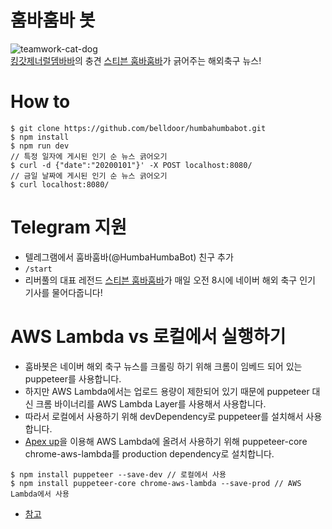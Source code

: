 # 훔바훔바 봇
![teamwork-cat-dog](https://extmovie.com/files/attach/images/148/030/648/041/4cc6c42959c87f70cd54a33b8d1ee44b.gif)\
[킹갓제너럴뎀바바](https://namu.wiki/w/%EB%8E%80%EB%B0%94%20%EB%B0%94)의 충견 [스티븐 훔바훔바](https://namu.wiki/w/%EC%8A%A4%ED%8B%B0%EB%B8%90%20%EC%A0%9C%EB%9D%BC%EB%93%9C)가 긁어주는 해외축구 뉴스!

# How to
```
$ git clone https://github.com/belldoor/humbahumbabot.git
$ npm install
$ npm run dev
// 특정 일자에 게시된 인기 순 뉴스 긁어오기
$ curl -d {"date":"20200101"}' -X POST localhost:8080/
// 금일 날짜에 게시된 인기 순 뉴스 긁어오기
$ curl localhost:8080/
```

# Telegram 지원
* 텔레그램에서 훔바훔바(@HumbaHumbaBot) 친구 추가
* `/start`
* 리버풀의 대표 레전드 [스티븐 훔바훔바](https://namu.wiki/w/%EC%8A%A4%ED%8B%B0%EB%B8%90%20%EC%A0%9C%EB%9D%BC%EB%93%9C)가 매일 오전 8시에 네이버 해외 축구 인기 기사를 물어다줍니다!

# AWS Lambda vs 로컬에서 실행하기
* 훔바봇은 네이버 해외 축구 뉴스를 크롤링 하기 위해 크롬이 임베드 되어 있는 puppeteer를 사용합니다.
* 하지만 AWS Lambda에서는 업로드 용량이 제한되어 있기 때문에 puppeteer 대신 크롬 바이너리를 AWS Lambda Layer를 사용해서 사용합니다.
* 따라서 로컬에서 사용하기 위해 devDependency로 puppeteer를 설치해서 사용합니다.
* [Apex up](https://github.com/apex/up)을 이용해 AWS Lambda에 올려서 사용하기 위해 puppeteer-core chrome-aws-lambda를 production dependency로 설치합니다.
```
$ npm install puppeteer --save-dev // 로컬에서 사용
$ npm install puppeteer-core chrome-aws-lambda --save-prod // AWS Lambda에서 사용
```
* [참고](https://github.com/alixaxel/chrome-aws-lambda/wiki/HOWTO:-Local-Development)
